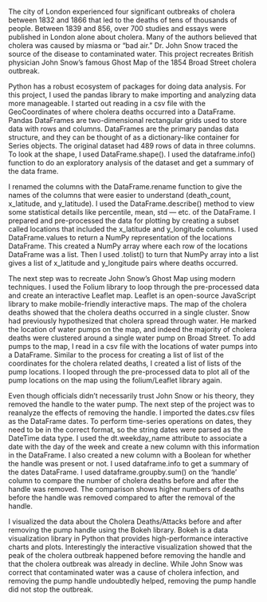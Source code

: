 The city of London experienced four significant outbreaks of cholera between 1832 and 1866 that led to the deaths of tens of thousands of people. Between 1839 and 856, over 700 studies and essays were published in London alone about cholera. Many of the authors believed that cholera was caused by miasma or “bad air.” Dr. John Snow traced the source of the disease to contaminated water. This project recreates British physician John Snow’s famous Ghost Map of the 1854 Broad Street cholera outbreak.  

Python has a robust ecosystem of packages for doing data analysis. For this project, I used the pandas library to make importing and analyzing data more manageable. I started out reading in a csv file with the GeoCoordinates of where cholera deaths occurred into a DataFrame. Pandas DataFrames are two-dimensional rectangular grids used to store data with rows and columns. DataFrames are the primary pandas data structure, and they can be thought of as a dictionary-like container for Series objects. The original dataset had 489 rows of data in three columns. To look at the shape, I used DataFrame.shape(). I used the dataframe.info() function to do an exploratory analysis of the dataset and get a summary of the data frame. 

I renamed the columns with the DataFrame.rename function to give the names of the columns that were easier to understand (death_count, x_latitude, and y_latitude). I used the DataFrame.describe() method to view some statistical details like percentile, mean, std — etc. of the DataFrame. I prepared and pre-processed the data for plotting by creating a subset called locations that included the x_latitude and y_longitude columns. I used DataFrame.values to return a NumPy representation of the locations DataFrame. This created a NumPy array where each row of the locations DataFrame was a list. Then I used .tolist() to turn that NumPy array into a list gives a list of x_latitude and y_longitude pairs where deaths occurred. 

The next step was to recreate John Snow’s Ghost Map using modern techniques. I used the Folium library to loop through the pre-processed data and create an interactive Leaflet map. Leaflet is an open-source JavaScript library to make mobile-friendly interactive maps. The map of the cholera deaths showed that the cholera deaths occurred in a single cluster. Snow had previously hypothesized that cholera spread through water. He marked the location of water pumps on the map, and indeed the majority of cholera deaths were clustered around a single water pump on Broad Street. To add pumps to the map, I read in a csv file with the locations of water pumps into a DataFrame. Similar to the process for creating a list of list of the coordinates for the cholera related deaths, I created a list of lists of the pump locations. I looped through the pre-processed data to plot all of the pump locations on the map using the folium/Leaflet library again. 

Even though officials didn’t necessarily trust John Snow or his theory, they removed the handle to the water pump. The next step of the project was to reanalyze the effects of removing the handle. I imported the dates.csv files as the DataFrame dates. To perform time-series operations on dates, they need to be in the correct format, so the string dates were parsed as the DateTime data type. I used the dt.weekday_name attribute to associate a date with the day of the week and create a new column with this information in the DataFrame. I also created a new column with a Boolean for whether the handle was present or not. I used dataframe.info to get a summary of the dates DataFrame. I used dataframe.groupby.sum() on the ‘handle’ column to compare the number of cholera deaths before and after the handle was removed. The comparison shows higher numbers of deaths before the handle was removed compared to after the removal of the handle. 

I visualized the data about the Cholera Deaths/Attacks before and after removing the pump handle using the Bokeh library. Bokeh is a data visualization library in Python that provides high-performance interactive charts and plots. Interestingly the interactive visualization showed that the peak of the cholera outbreak happened before removing the handle and that the cholera outbreak was already in decline. While John Snow was correct that contaminated water was a cause of cholera infection, and removing the pump handle undoubtedly helped, removing the pump handle did not stop the outbreak. 
